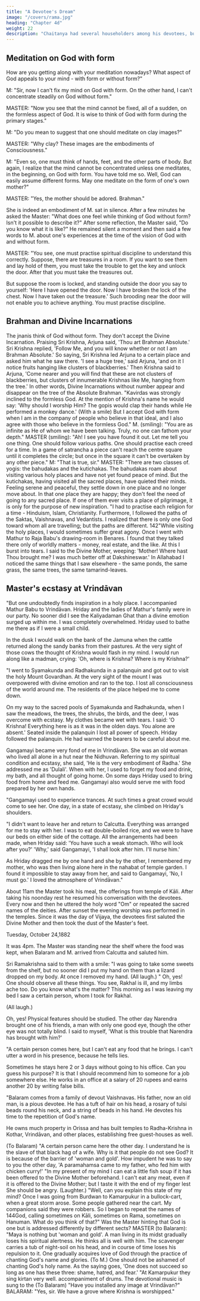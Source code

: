 ```yaml
---
title: "A Devotee's Dream"
image: "/covers/rama.jpg"
heading: "Chapter 4d"
weight: 22
description: "Chaitanya had several householders among his devotees, but they were householders in name only"
---
```



## Meditation on God with form

How are you getting along with your meditation nowadays? What aspect of God appeals to your mind - with form or without form?"

M: "Sir, now I can't fix my mind on God with form. On the other hand, I can't concentrate steadily on God without form."

MASTER: "Now you see that the mind cannot be fixed, all of a sudden, on the formless aspect of God. It is wise to think of God with form during the primary stages."

M: "Do you mean to suggest that one should meditate on clay images?"

MASTER: "Why clay? These images are the embodiments of Consciousness."

M: "Even so, one must think of hands, feet, and the other parts of body. But again, I realize that the mind cannot be concentrated unless one meditates, in the beginning, on God with form. You have told me so. Well, God can easily assume different forms. May one meditate on the form of one's own mother?"

MASTER: "Yes, the mother should be adored. Brahman."

She is indeed an embodiment of M. sat in silence. After a few minutes he asked the Master: "What does one feel while
thinking of God without form? Isn't it possible to describe it?" After some reflection, the
Master said, "Do you know what it is like?" He remained silent a moment and then said a
few words to M. about one's experiences at the time of the vision of God with and
without form.

MASTER: "You see, one must practise spiritual discipline to understand this correctly. Suppose, there are treasures in a room. If you want to see them and lay hold of them, you must take the trouble to get the key and unlock the door. After that you must take the treasures out.

But suppose the room is locked, and standing outside the door you say to yourself: 'Here I have opened the door. Now I have broken the lock of the chest. Now I have taken out the treasure.' Such brooding near the door will not enable you to
achieve anything. You must practise discipline.




## Brahman and Divine Incarnations

The jnanis think of God without form. They don't accept the Divine Incarnation.
Praising Sri Krishna, Arjuna said, 'Thou art Brahman Absolute.' Sri Krishna replied,
'Follow Me, and you will know whether or not I am Brahman Absolute.' So saying, Sri
Krishna led Arjuna to a certain place and asked him what he saw there. 'I see a huge
tree,' said Arjuna, 'and on it I notice fruits hanging like clusters of blackberries.' Then
Krishna said to Arjuna, 'Come nearer and you will find that these are not clusters of
blackberries, but clusters of innumerable Krishnas like Me, hanging from the tree.' In
other words, Divine Incarnations without number appear and disappear on the tree of
the Absolute Brahman.
"Kavirdas was strongly inclined to the formless God. At the mention of Krishna's name
he would say: 'Why should I worship Him? The gopis would clap their hands while He
performed a monkey dance.' (With a smile) But I accept God with form when I am in the
company of people who believe in that ideal, and I also agree with those who believe in
the formless God."
M. (smiling): "You are as infinite as He of whom we have been talking. Truly, no one
can fathom your depth."
MASTER (smiling): "Ah! I see you have found it out. Let me tell you one thing. One
should follow various paths. One should practise each creed for a time. In a game of
satrancha a piece can't reach the centre square until it completes the circle; but once in
the square it can't be overtaken by any other piece."
M: "That is true, sir."
MASTER: "There are two classes of. yogis: the bahudakas and the kutichakas. The
bahudakas roam about visiting various holy places and have not yet found peace of
mind. But the kutichakas, having visited all the sacred places, have quieted their
minds. Feeling serene and peaceful, they settle down in one place and no longer move
about. In that one place they are happy; they don't feel the need of going to any sacred
place. If one of them ever visits a place of pilgrimage, it is only for the purpose of new
inspiration.
"I had to practise each religion for a time - Hinduism, Islam, Christianity. Furthermore, I
followed the paths of the Saktas, Vaishnavas, and Vedantists. I realized that there is
only one God toward whom all are travelling; but the paths are different.
142"While visiting the holy places, I would sometimes suffer great agony. Once I went with
Mathur to Raja Babu's drawing-room in Benares. I found that they talked there only of
worldly matters - money, real estate, and the like. At this I burst into tears. I said to
the Divine Mother, weeping: 'Mother! Where hast Thou brought me? I was much better
off at Dakshineswar.' In Allahabad I noticed the same things that I saw elsewhere - the
same ponds, the same grass, the same trees, the same tamarind-leaves.


## Master's ecstasy at Vrindāvan

"But one undoubtedly finds inspiration in a holy place. I accompanied Mathur Babu to Vrindāvan. Hriday and the ladies of Mathur's family were in our party. No sooner did I see the Kaliyadaman Ghat than a divine emotion surged up within me. I was completely overwhelmed. Hriday used to bathe me there as if I were a small child.

In the dusk I would walk on the bank of the Jamuna when the cattle returned along the sandy banks from their pastures. At the very sight of those cows the thought of Krishna would flash in my mind. I would run along like a madman, crying: 'Oh, where is
Krishna? Where is my Krishna?'

"I went to Syamakunda and Radhakunda in a palanquin and got out to visit the holy Mount Govardhan. At the very sight of the mount I was overpowered with divine emotion and ran to the top. I lost all consciousness of the world around me. The
residents of the place helped me to come down.

On my way to the sacred pools of Syamakunda and Radhakunda, when I saw the meadows, the trees, the shrubs, the
birds, and the deer, I was overcome with ecstasy. My clothes became wet with tears. I
said: 'O Krishna! Everything here is as it was in the olden days. You alone are absent.'
Seated inside the palanquin I lost all power of speech. Hriday followed the palanquin.
He had warned the bearers to be careful about me.

Gangamayi became very fond of me in Vrindāvan. She was an old woman who lived all alone in a hut near the Nidhuvan. Referring to my spiritual condition and ecstasy, she said, 'He is the very embodiment of Radha.' She addressed me as 'Dulali'. When with
her, I used to forget my food and drink, my bath, and all thought of going home. On
some days Hriday used to bring food from home and feed me. Gangamayi also would
serve me with food prepared by her own hands.

"Gangamayi used to experience trances. At such times a great crowd would come to see her. One day, in a state of ecstasy, she climbed on Hriday's shoulders.

"I didn't want to leave her and return to Calcutta. Everything was arranged for me to stay with her. I was to eat double-boiled rice, and we were to have our beds on either side of the cottage. All the arrangements had been made, when Hriday said: 'You have such a weak stomach. Who will look after you?' 'Why,' said Gangamayi, 'I shall look
after him. I'll nurse him.'

As Hriday dragged me by one hand and she by the other, I remembered my mother, who was then living alone here in the nahabat of temple garden. I found it impossible to stay away from her, and said to Gangamayi, 'No, I must
go.' I loved the atmosphere of Vrindāvan."

About 11am the Master took his meal, the offerings from temple of Kāli. After taking his noonday rest he resumed his conversation with the devotees. Every now and then he uttered the holy word "Om" or repeated the sacred names of the deities.
After sunset the evening worship was performed in the temples. Since it was the day of
Vijaya, the devotees first saluted the Divine Mother and then took the dust of the
Master's feet.


Tuesday, October 24,1882

It was 4pm. The Master was standing near the shelf where the food was kept, when Balaram and M. arrived from Calcutta and saluted him. 

Sri Ramakrishna said to them with a smile: "I was going to take some sweets from the
shelf, but no sooner did I put my hand on them than a lizard dropped on my body. At
once I removed my hand. (All laugh.)
"
Oh, yes! One should observe all these things. You see, Rakhal is ill, and my limbs ache too. Do you know what's the matter? This morning as I was leaving my bed I saw a certain person, whom I took for Rakhal.

(All laugh.)

Oh, yes! Physical features should be studied. The other day Narendra brought one of his friends, a man with only one good
eye, though the other eye was not totally blind. I said to myself, 'What is this trouble that Narendra has brought with him?'

"A certain person comes here, but I can't eat any food that he brings. I can't utter a word in his presence, because he tells lies.

Sometimes he stays here 2 or 3 days without going to his office. Can you guess his purpose? It is that I should recommend him to someone for a job somewhere else. He works in an office at a salary of 20 rupees and earns another 20 by writing false bills.

"Balaram comes from a family of devout Vaishnavas. His father, now an old man, is a pious devotee. He has a tuft of hair on his head, a rosary of tulsi beads round his neck, and a string of beads in his hand. He devotes his time to the repetition of God's name. 

He owns much property in Orissa and has built temples to Radha-Krishna in Kothar, Vrindāvan, and other places, establishing free guest-houses as well. 

(To Balaram) "A certain person came here the other day. I understand he is the slave of
that black hag of a wife. Why is it that people do not see God? It is because of the
barrier of 'woman and gold'. How impudent he was to say to you the other day, 'A
paramahamsa came to my father, who fed him with chicken curry!'
"In my present of my mind I can eat a little fish soup if it has been offered to the Divine
Mother beforehand. I can't eat any meat, even if it is offered to the Divine Mother; but I
taste it with the end of my finger lest She should be angry. (Laughter.)
"Well, can you explain this state of my mind? Once I was going from Burdwan to
Kamarpukur in a bullock-cart, when a great storm arose. Some people gathered near
the cart. My companions said they were robbers. So I began to repeat the names of
144God, calling sometimes on Kāli, sometimes on Rama, sometimes on Hanuman. What do
you think of that?"
Was the Master hinting that God is one but is addressed differently by different sects?
MASTER (to Balaram): "Maya is nothing but 'woman and gold'. A man living in its midst
gradually loses his spiritual alertness. He thinks all is well with him. The scavenger
carries a tub of night-soil on his head, and in course of time loses his repulsion to it.
One gradually acquires love of God through the practice of chanting God's name and
glories. (To M.) One should not be ashamed of chanting God's holy name. As the
saying goes, 'One does not succeed so long as one has these three: shame, hatred,
and fear.'
"At Kamarpukur they sing kirtan very well.
accompaniment of drums.
The devotional music is sung to the
(To Balaram) "Have you installed any image at Vrindāvan?"
BALARAM: "Yes, sir. We have a grove where Krishna is worshipped."
